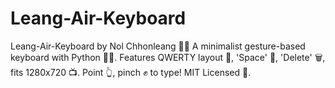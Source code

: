 # Leang-Air-Keyboard
Leang-Air-Keyboard by Nol Chhonleang 🎹✨ A minimalist gesture-based keyboard with Python 🎥🤲. Features QWERTY layout 📏, 'Space' 🌌, 'Delete' 🗑️, fits 1280x720 📺. Point 👆, pinch ✊ to type! MIT Licensed 📜.
